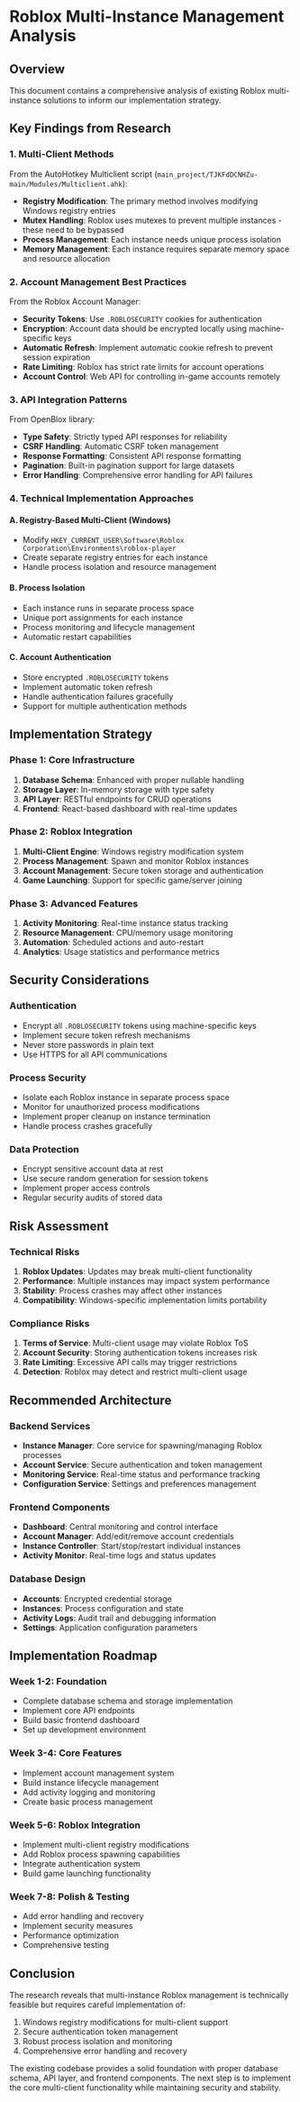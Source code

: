# Roblox Multi-Instance Management Analysis

## Overview
This document contains a comprehensive analysis of existing Roblox multi-instance solutions to inform our implementation strategy.

## Key Findings from Research

### 1. Multi-Client Methods
From the AutoHotkey Multiclient script (`main_project/TJKFdDCNHZu-main/Modules/Multiclient.ahk`):
- **Registry Modification**: The primary method involves modifying Windows registry entries
- **Mutex Handling**: Roblox uses mutexes to prevent multiple instances - these need to be bypassed
- **Process Management**: Each instance needs unique process isolation
- **Memory Management**: Each instance requires separate memory space and resource allocation

### 2. Account Management Best Practices
From the Roblox Account Manager:
- **Security Tokens**: Use `.ROBLOSECURITY` cookies for authentication
- **Encryption**: Account data should be encrypted locally using machine-specific keys
- **Automatic Refresh**: Implement automatic cookie refresh to prevent session expiration
- **Rate Limiting**: Roblox has strict rate limits for account operations
- **Account Control**: Web API for controlling in-game accounts remotely

### 3. API Integration Patterns
From OpenBlox library:
- **Type Safety**: Strictly typed API responses for reliability
- **CSRF Handling**: Automatic CSRF token management
- **Response Formatting**: Consistent API response formatting
- **Pagination**: Built-in pagination support for large datasets
- **Error Handling**: Comprehensive error handling for API failures

### 4. Technical Implementation Approaches

#### A. Registry-Based Multi-Client (Windows)
- Modify `HKEY_CURRENT_USER\Software\Roblox Corporation\Environments\roblox-player`
- Create separate registry entries for each instance
- Handle process isolation and resource management

#### B. Process Isolation
- Each instance runs in separate process space
- Unique port assignments for each instance
- Process monitoring and lifecycle management
- Automatic restart capabilities

#### C. Account Authentication
- Store encrypted `.ROBLOSECURITY` tokens
- Implement automatic token refresh
- Handle authentication failures gracefully
- Support for multiple authentication methods

## Implementation Strategy

### Phase 1: Core Infrastructure
1. **Database Schema**: Enhanced with proper nullable handling
2. **Storage Layer**: In-memory storage with type safety
3. **API Layer**: RESTful endpoints for CRUD operations
4. **Frontend**: React-based dashboard with real-time updates

### Phase 2: Roblox Integration
1. **Multi-Client Engine**: Windows registry modification system
2. **Process Management**: Spawn and monitor Roblox instances
3. **Account Management**: Secure token storage and authentication
4. **Game Launching**: Support for specific game/server joining

### Phase 3: Advanced Features
1. **Activity Monitoring**: Real-time instance status tracking
2. **Resource Management**: CPU/memory usage monitoring
3. **Automation**: Scheduled actions and auto-restart
4. **Analytics**: Usage statistics and performance metrics

## Security Considerations

### Authentication
- Encrypt all `.ROBLOSECURITY` tokens using machine-specific keys
- Implement secure token refresh mechanisms
- Never store passwords in plain text
- Use HTTPS for all API communications

### Process Security
- Isolate each Roblox instance in separate process space
- Monitor for unauthorized process modifications
- Implement proper cleanup on instance termination
- Handle process crashes gracefully

### Data Protection
- Encrypt sensitive account data at rest
- Use secure random generation for session tokens
- Implement proper access controls
- Regular security audits of stored data

## Risk Assessment

### Technical Risks
1. **Roblox Updates**: Updates may break multi-client functionality
2. **Performance**: Multiple instances may impact system performance
3. **Stability**: Process crashes may affect other instances
4. **Compatibility**: Windows-specific implementation limits portability

### Compliance Risks
1. **Terms of Service**: Multi-client usage may violate Roblox ToS
2. **Account Security**: Storing authentication tokens increases risk
3. **Rate Limiting**: Excessive API calls may trigger restrictions
4. **Detection**: Roblox may detect and restrict multi-client usage

## Recommended Architecture

### Backend Services
- **Instance Manager**: Core service for spawning/managing Roblox processes
- **Account Service**: Secure authentication and token management
- **Monitoring Service**: Real-time status and performance tracking
- **Configuration Service**: Settings and preferences management

### Frontend Components
- **Dashboard**: Central monitoring and control interface
- **Account Manager**: Add/edit/remove account credentials
- **Instance Controller**: Start/stop/restart individual instances
- **Activity Monitor**: Real-time logs and status updates

### Database Design
- **Accounts**: Encrypted credential storage
- **Instances**: Process configuration and state
- **Activity Logs**: Audit trail and debugging information
- **Settings**: Application configuration parameters

## Implementation Roadmap

### Week 1-2: Foundation
- Complete database schema and storage implementation
- Implement core API endpoints
- Build basic frontend dashboard
- Set up development environment

### Week 3-4: Core Features
- Implement account management system
- Build instance lifecycle management
- Add activity logging and monitoring
- Create basic process management

### Week 5-6: Roblox Integration
- Implement multi-client registry modifications
- Add Roblox process spawning capabilities
- Integrate authentication system
- Build game launching functionality

### Week 7-8: Polish & Testing
- Add error handling and recovery
- Implement security measures
- Performance optimization
- Comprehensive testing

## Conclusion

The research reveals that multi-instance Roblox management is technically feasible but requires careful implementation of:
1. Windows registry modifications for multi-client support
2. Secure authentication token management
3. Robust process isolation and monitoring
4. Comprehensive error handling and recovery

The existing codebase provides a solid foundation with proper database schema, API layer, and frontend components. The next step is to implement the core multi-client functionality while maintaining security and stability.